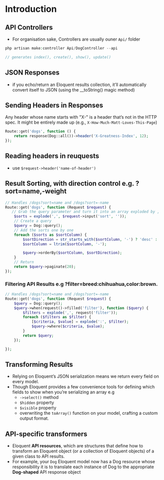 <!-- @format -->

# Introduction

## API Controllers

- For organisation sake, Controllers are usually ouner `Api/` folder

```php
php artisan make:controller Api/DogController --api

// generates index(), create(), show(), update()
```

## JSON Responses

- if you echo/return an Eloquent results collection, it’ll automatically convert itself to JSON (using the \_\_toString() magic method)

## Sending Headers in Responses

Any header whose name starts with "X-" is a header that’s not in the HTTP spec. It might be entirely made up (e.g., `X-How-Much-Matt-Loves-This-Page`)

```php
Route::get('dogs', function () {
    return response(Dog::all())->header('X-Greatness-Index', 12);
});
```

## Reading headers in reuquests

- use `$request->header('name-of-header')`

## Result Sorting, with direction control e.g. ?sort=name,-weight

```php
// Handles /dogs?sort=name and /dogs?sort=-name
Route::get('dogs', function (Request $request) {
   // Grab the query parameter and turn it into an array exploded by ,
    $sorts = explode(',', $request->input('sort', ''));
    // Create a query
    $query = Dog::query();
    // Add the sorts one by one
    foreach ($sorts as $sortColumn) {
        $sortDirection = str_starts_with($sortColumn, '-') ? 'desc' : 'asc';
        $sortColumn = ltrim($sortColumn, '-');

        $query->orderBy($sortColumn, $sortDirection);
    }
    // Return
    return $query->paginate(20);
});
```

### Filtering API Results e.g ?filter=breed:chihuahua,color:brown.

```php
// Handles /dogs?sort=name and /dogs?sort=-name
Route::get('dogs', function (Request $request) {
    $query = Dog::query();
    $query->when(request()->filled('filter'), function ($query) {
        $filters = explode(',', request('filter'));
        foreach ($filters as $filter) {
            [$criteria, $value] = explode(':', $filter);
            $query->where($criteria, $value);
        }
        return $query;
    });

});
```

## Transforming Results

- Relying on Eloquent’s JSON serialization means we return every field on every model.
- Though Eloquent provides a few convenience tools for defining which fields to show when you’re serializing an array e.g
  - `->select()` method
  - `$hidden` property
  - `$visible` property
  - overwriting the `toArray()` function on your model, crafting a custom output format.

## API-specific transformers

- Eloquent **API resources**, which are structures that define how to transform an Eloquent object (or a collection of Eloquent objects) of a given class to API results.
- For example, your `Dog` Eloquent model now has a Dog resource whose responsibility it is to translate each instance of Dog to the appropriate **Dog-shaped** API response object
